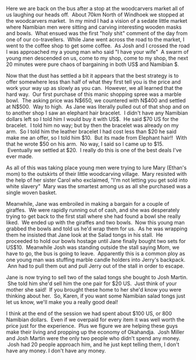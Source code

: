 <!--
.. title: Okahandja Woodcarvers Market
.. date: 2012/06/22
.. slug: okahandja-woodcarvers-market
.. tags: Namibia
.. link: 
.. description: 
-->


<p>Here we are back on the bus after a stop at the woodcarvers market all of us laughing our heads off.  About 70km North of Windhoek we stopped at the woodcarvers market.  In my mind I had a vision of a sedate little market where Namibian men were sitting and carving interesting wooden masks and bowls.  What ensued was the first "holy shit" comment of the day from one of our co-travellers.  While Jane went across the road to the market, I went to the coffee shop to get some coffee.  As Josh and I crossed the road I was approached my a young man who said "I have your wife"  A swarm of young men descended on us, come to my shop, come to my shop, the next 20 minutes were pure chaos of bargaining in both US$ and Namibian $.</p>
<p>Now that the dust has settled a bit it appears that the best strategy is to offer somewhere less than half of what they first tell you is the price and work your way up as slowly as you can.  However, we all learned that the hard way.  Our first purchase of this manic shopping spree was a marble bowl.  The asking price was N$650, we countered with N$400 and settled at N$500.  Way to high.  As Jane was literally pulled out of that shop and on to another shop I saw an elephant hair bracelet.  I didn't have any Namibian dollars left so I told him I would buy it with US$.  He said $70 US for the bracelet.  I told him no way; but by then the bracelet was already on my arm.  So I told him the leather bracelet I had cost less than $20 he said make me an offer, so I told him $10.  But its made from Elephant hair!!  With that he wrote $50 on his arm.  No way, I said so I came up to $15.  Eventually we settled at $20.  I really do this is one of the best deals I've ever made.</p>
<p>As all of this was taking place young men were trying to lure Mary (Ethan's mom) to the outskirts of their little woodcarving village.  Mary resisted with the help of her sister Carol who exclaimed, "I'm not letting you get sold into white slavery"  Mary was the smartest among us as all she purchased was a single woven basket.</p>
<p>Meanwhile, Jane was embroiled in making a bargain for a couple of giraffes.  We were rapidly running out of cash, and she was desperately trying to get back to the first stall where she had found a bowl she really liked.  We ended up with the giraffes and two bowls.  Now this young man grabbed the bowls and told us he'd wrap them for us.  As he was wrapping them he insisted that Jane look at the Salad tongs in his stall.  He proceeded to hold our bowls hostage until Jane finally bought two sets for US$10.  Meanwhile Josh was standing outside the stall saying Mom, we have to go, the bus is going to leave.  Apparently this is a common ploy as one young man was stuffing marble candle holders into Jerry's backpack.  Ann had to pull them out and pull Jerry out of the stall in order to escape.</p>
<p>Jane is now trying to sell two of the salad tongs she bought to Josh Martin.  She told him she'd sell him the one pair for $20 US.  Just think of your mother she said!  If you brought these home to her she'd know you were thinking about her.  So, Karen, if you want some Namibian salad tongs just let us know, we'll make you a really good deal!</p>
<p>I think at the end of the session we had spent about $100 US, or 800 Namibian dollars.  Even if we overpaid for every item it was well worth the price just for the experience.  Plus we figure we are helping these guys make their living and propping up the economy of Okahandja.  Josh Miller and Josh Martin were the only two people who didn't spend any money.  Josh had 20 people approach him, and he just kept telling them, I don't have any money. I don't have any money. </p>
<p> </p>
